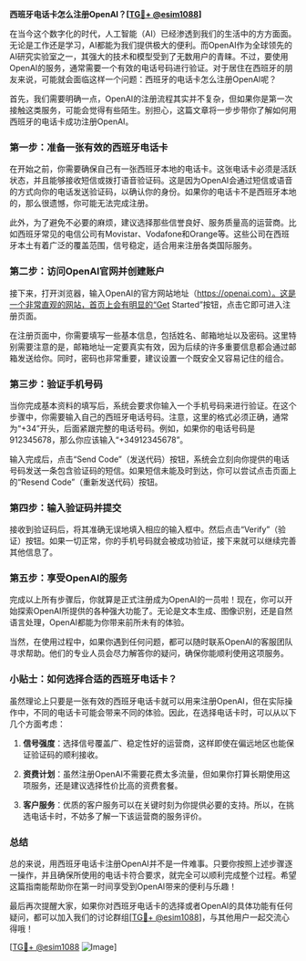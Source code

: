**西班牙电话卡怎么注册OpenAI？[[TG💪+ @esim1088](https://t.me/s/esim1088)]**

在当今这个数字化的时代，人工智能（AI）已经渗透到我们的生活中的方方面面。无论是工作还是学习，AI都能为我们提供极大的便利。而OpenAI作为全球领先的AI研究实验室之一，其强大的技术和模型受到了无数用户的青睐。不过，要使用OpenAI的服务，通常需要一个有效的电话号码进行验证。对于居住在西班牙的朋友来说，可能就会面临这样一个问题：西班牙的电话卡怎么注册OpenAI呢？

首先，我们需要明确一点，OpenAI的注册流程其实并不复杂，但如果你是第一次接触这类服务，可能会觉得有些陌生。别担心，这篇文章将一步步带你了解如何用西班牙的电话卡成功注册OpenAI。

### 第一步：准备一张有效的西班牙电话卡

在开始之前，你需要确保自己有一张西班牙本地的电话卡。这张电话卡必须是活跃状态，并且能够接收短信或拨打语音验证码。这是因为OpenAI会通过短信或语音的方式向你的电话发送验证码，以确认你的身份。如果你的电话卡不是西班牙本地的，那么很遗憾，你可能无法完成注册。

此外，为了避免不必要的麻烦，建议选择那些信誉良好、服务质量高的运营商。比如西班牙常见的电信公司有Movistar、Vodafone和Orange等。这些公司在西班牙本土有着广泛的覆盖范围，信号稳定，适合用来注册各类国际服务。

### 第二步：访问OpenAI官网并创建账户

接下来，打开浏览器，输入OpenAI的官方网站地址（https://openai.com）。这是一个非常直观的网站，首页上会有明显的“Get Started”按钮，点击它即可进入注册页面。

在注册页面中，你需要填写一些基本信息，包括姓名、邮箱地址以及密码。这里特别需要注意的是，邮箱地址一定要真实有效，因为后续的许多重要信息都会通过邮箱发送给你。同时，密码也非常重要，建议设置一个既安全又容易记住的组合。

### 第三步：验证手机号码

当你完成基本资料的填写后，系统会要求你输入一个手机号码来进行验证。在这个步骤中，你需要输入自己的西班牙电话号码。注意，这里的格式必须正确，通常为“+34”开头，后面紧跟完整的电话号码。例如，如果你的电话号码是912345678，那么你应该输入“+34912345678”。

输入完成后，点击“Send Code”（发送代码）按钮，系统会立刻向你提供的电话号码发送一条包含验证码的短信。如果短信未能及时到达，你可以尝试点击页面上的“Resend Code”（重新发送代码）按钮。

### 第四步：输入验证码并提交

接收到验证码后，将其准确无误地填入相应的输入框中。然后点击“Verify”（验证）按钮。如果一切正常，你的手机号码就会被成功验证，接下来就可以继续完善其他信息了。

### 第五步：享受OpenAI的服务

完成以上所有步骤后，你就算是正式注册成为OpenAI的一员啦！现在，你可以开始探索OpenAI所提供的各种强大功能了。无论是文本生成、图像识别，还是自然语言处理，OpenAI都能为你带来前所未有的体验。

当然，在使用过程中，如果你遇到任何问题，都可以随时联系OpenAI的客服团队寻求帮助。他们的专业人员会尽力解答你的疑问，确保你能顺利使用这项服务。

### 小贴士：如何选择合适的西班牙电话卡？

虽然理论上只要是一张有效的西班牙电话卡就可以用来注册OpenAI，但在实际操作中，不同的电话卡可能会带来不同的体验。因此，在选择电话卡时，可以从以下几个方面考虑：

1. **信号强度**：选择信号覆盖广、稳定性好的运营商，这样即使在偏远地区也能保证验证码的顺利接收。
   
2. **资费计划**：虽然注册OpenAI不需要花费太多流量，但如果你打算长期使用这项服务，还是建议选择性价比高的资费套餐。
   
3. **客户服务**：优质的客户服务可以在关键时刻为你提供必要的支持。所以，在挑选电话卡时，不妨多了解一下该运营商的服务评价。

### 总结

总的来说，用西班牙电话卡注册OpenAI并不是一件难事。只要你按照上述步骤逐一操作，并且确保所使用的电话卡符合要求，就完全可以顺利完成整个过程。希望这篇指南能帮助你在第一时间享受到OpenAI带来的便利与乐趣！

最后再次提醒大家，如果你对西班牙电话卡的选择或者OpenAI的具体功能有任何疑问，都可以加入我们的讨论群组[[TG💪+ @esim1088](https://t.me/s/esim1088)]，与其他用户一起交流心得哦！

[[TG💪+ @esim1088](https://t.me/s/esim1088) ![Image](https://i.postimg.cc/4NQfJmqS/Snipaste-2025-05-13-00-14-12.png)]